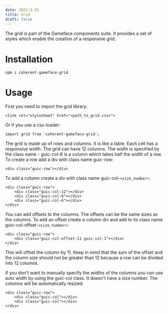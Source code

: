 ```yaml
---
date: 2022-3-25
title: Grid
draft: false
---
```


<!--Copyright (c) Coherent Labs AD. All rights reserved. Licensed under the MIT License. See License.txt in the project root for license information. -->

The grid is part of the Gameface components suite. It provides a set of styles which enable the creation of a responsive grid.

# Installation

`npm i coherent-gameface-grid`

# Usage

First you need to import the grid library:

```{.html}
<link rel="stylesheet" href="<path_to_grid.css>">
```

Or if you use a css-loader:

```{.js}
import grid from 'coherent-gameface-grid';
```

The grid is made up of rows and columns. It is like a table. Each cell has a responsive width. The grid can have 12 columns. The width is specified by the class name - guic-col-6 is a column which takes half the width of a row. To create a row add a div with class name guic-row:

```{.html}
<div class="guic-row"></div>
```

To add a column create a div with class name guic-col-`<size_number>`:

```{.html}
<div class="guic-row">
    <div class="guic-col-12"></div>
    <div class="guic-col-6"></div>
    <div class="guic-col-6"></div>
</div>
```

You can add offsets to the columns. The offsets can be the same sizes as the columns. To add an offset create a column div and add to its class name guic-col-offset-`<size_number>`:

```{.html}
<div class="guic-row">
    <div class="guic-col-offset-11 guic-col-1"></div>
</div>
```

This will offset the column by 11. Keep in mind that the sum of the offset and the column size should not be greater than 12 because a row can be divided into 12 columns.

If you don't want to manually specify the widths of the columns you can use auto width by using the guic-col class. It doesn't have a size number. The columns will be automatically resized.

```{.html}
<div class="guic-row">
    <div class="guic-col"></div>
    <div class="guic-col"></div>
</div>
```
